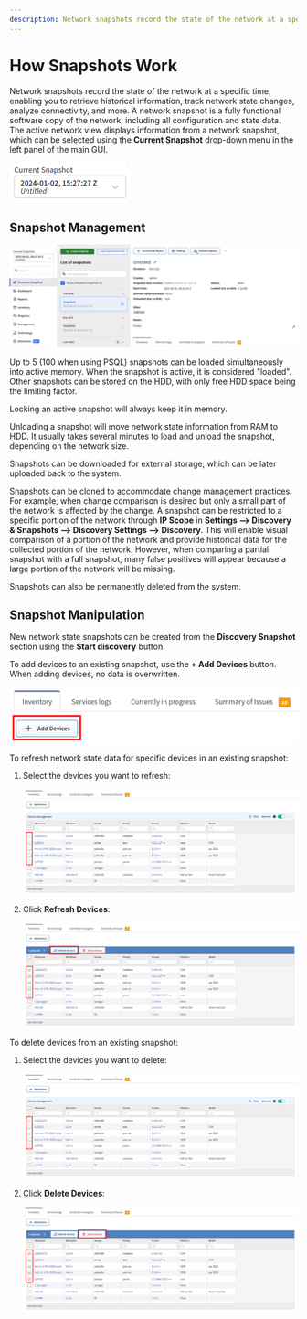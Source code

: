 ```yaml
---
description: Network snapshots record the state of the network at a specific time, enabling you to retrieve historical information, track network state changes, analyze connectivity, and more.
---
```


# How Snapshots Work

Network snapshots record the state of the network at a specific time, enabling you to retrieve historical information, track network state changes, analyze connectivity, and more. A network snapshot is a fully functional software copy of the network, including all configuration and state data. The active network view displays information from a network snapshot, which can be selected using the **Current Snapshot** drop-down menu in the left panel of the main GUI.

![Current Snapshot drop-down menu](snapshot_selector_menu.png)

## Snapshot Management

![Snapshot management overview](snapshot_management_overview.png)

Up to 5 (100 when using PSQL) snapshots can be loaded simultaneously into active memory. When the snapshot is active, it is considered "loaded". Other snapshots can be stored on the HDD, with only free HDD space being the limiting factor.

Locking an active snapshot will always keep it in memory.

Unloading a snapshot will move network state information from RAM to HDD. It usually takes several minutes to load and unload the snapshot, depending on the network size.

Snapshots can be downloaded for external storage, which can be later uploaded back to the system.

Snapshots can be cloned to accommodate change management practices. For example, when change comparison is desired but only a small part of the network is affected by the change. A snapshot can be restricted to a specific portion of the network through **IP Scope** in **Settings --> Discovery & Snapshots --> Discovery Settings --> Discovery**. This will enable visual comparison of a portion of the network and provide historical data for the collected portion of the network. However, when comparing a partial snapshot with a full snapshot, many false positives will appear because a large portion of the network will be missing.

Snapshots can also be permanently deleted from the system.

## Snapshot Manipulation

New network state snapshots can be created from the **Discovery Snapshot** section using the **Start discovery** button.

To add devices to an existing snapshot, use the **+ Add Devices** button. When adding devices, no data is overwritten.

![Add Devices](snapshot_add_device.png)

To refresh network state data for specific devices in an existing snapshot:

1. Select the devices you want to refresh:

   ![Selecting devices](snapshot_select_device.png)

2. Click **Refresh Devices**:

   ![Refresh Devices](snapshot_refresh_device.png)

To delete devices from an existing snapshot:

1. Select the devices you want to delete:

   ![Selecting devices](snapshot_select_device.png)

2. Click **Delete Devices**:

   ![Delete Devices](snapshot_delete_device.png)
